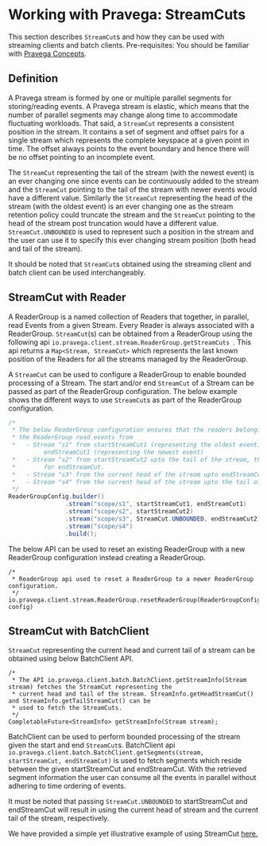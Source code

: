 <!--
Copyright (c) 2017 Dell Inc., or its subsidiaries. All Rights Reserved.

Licensed under the Apache License, Version 2.0 (the "License");
you may not use this file except in compliance with the License.
You may obtain a copy of the License at

    http://www.apache.org/licenses/LICENSE-2.0
-->
# Working with Pravega: StreamCuts

This section describes `StreamCut`s and how they can be used with streaming clients and batch clients.
Pre-requisites: You should be familiar with [Pravega Concepts](pravega-concepts.md).

## Definition

A Pravega stream is formed by one or multiple parallel segments for storing/reading events. A Pravega stream
is elastic, which means that the number of parallel segments may change along time to accommodate
fluctuating workloads. That said, a `StreamCut` represents a consistent position in the stream. It contains
a set of segment and offset pairs for a single stream which represents the complete keyspace at a given
point in time. The offset always points to the event boundary and hence there will be no offset pointing to
an incomplete event.

The `StreamCut` representing the tail of the stream (with the newest event) is an ever changing one since
events can be continuously added to the stream and the `StreamCut` pointing to the tail of the stream with
newer events would have a different value. Similarly the `StreamCut` representing the head of the
stream (with the oldest event) is an ever changing one as the stream retention policy could truncate the stream
and the `StreamCut` pointing to the head of the stream post truncation would have a different value.
```StreamCut.UNBOUNDED``` is used to represent such a position in the stream and the user can use it to
specify this ever changing stream position (both head and tail of the stream).

It should be noted that `StreamCut`s obtained using the streaming client and batch client can be used
interchangeably.

## StreamCut with Reader

A ReaderGroup is a named collection of Readers that together, in parallel, read Events from a given Stream. Every
Reader is always associated with a ReaderGroup. `StreamCut`(s) can be obtained from a ReaderGroup using the
following api ```io.pravega.client.stream.ReaderGroup.getStreamCuts ```. This api returns a
```Map<Stream, StreamCut>``` which represents the last known position of the Readers for all the streams managed by
the ReaderGroup.

A `StreamCut` can be used to configure a ReaderGroup to enable bounded processing of a Stream. The start
and/or end `StreamCut` of a Stream can be passed as part of the ReaderGroup configuration. The below example
shows the different ways to use `StreamCut`s as part of the ReaderGroup configuration.

```java
/*
 * The below ReaderGroup configuration ensures that the readers belonging to
 * the ReaderGroup read events from
 *   - Stream "s1" from startStreamCut1 (representing the oldest event) upto
          endStreamCut1 (representing the newest event)
 *   - Stream "s2" from startStreamCut2 upto the tail of the stream, this is similar to using StreamCut.UNBOUNDED
 *        for endStreamCut.
 *   - Stream "s3" from the current head of the stream upto endStreamCut2
 *   - Stream "s4" from the current head of the stream upto the tail of the stream.
 */
ReaderGroupConfig.builder()
                .stream("scope/s1", startStreamCut1, endStreamCut1)
                .stream("scope/s2", startStreamCut2)
                .stream("scope/s3", StreamCut.UNBOUNDED, endStreamCut2)
                .stream("scope/s4")
                .build();
```

The below API can be used to reset an existing ReaderGroup with a new ReaderGroup configuration instead creating a
ReaderGroup.
```
/*
 * ReaderGroup api used to reset a ReaderGroup to a newer ReaderGroup configuration.
 */
io.pravega.client.stream.ReaderGroup.resetReaderGroup(ReaderGroupConfig config)
```
## StreamCut with BatchClient

`StreamCut` representing the current head and current tail of a stream can be obtained using below BatchClient API.
```
/*
 * The API io.pravega.client.batch.BatchClient.getStreamInfo(Stream stream) fetches the StreamCut representing the
 * current head and tail of the stream. StreamInfo.getHeadStreamCut() and StreamInfo.getTailStreamCut() can be
 * used to fetch the StreamCuts.
 */
CompletableFuture<StreamInfo> getStreamInfo(Stream stream);

```
BatchClient can be used to perform bounded processing of the stream given the start and end `StreamCut`s. BatchClient
api ```io.pravega.client.batch.BatchClient.getSegments(stream, startStreamCut, endStreamCut)``` is used to
fetch segments which reside between the given startStreamCut and endStreamCut. With the retrieved segment information
the user can consume all the events in parallel without adhering to time ordering of events.

It must be noted that passing ```StreamCut.UNBOUNDED``` to startStreamCut and endStreamCut will result in using the
current head of stream and the current tail of the stream, respectively.


We have provided a simple yet illustrative example of using StreamCut [here.](https://github.com/pravega/pravega-samples/tree//{{variable.pravega_samples_version}}/pravega-client-examples/src/main/java/io/pravega/example/streamcuts)
